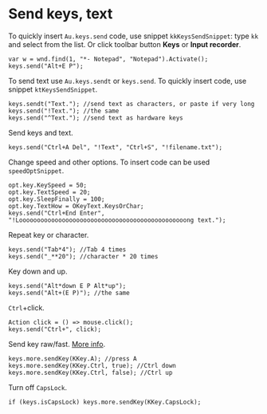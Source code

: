 # Send keys, text

To quickly insert `Au.keys.send` code, use snippet `kkKeysSendSnippet`: type `kk` and select from the list. Or click toolbar button **Keys** or **Input recorder**.

```
var w = wnd.find(1, "*- Notepad", "Notepad").Activate();
keys.send("Alt+E P");
```

To send text use `Au.keys.sendt` or `keys.send`. To quickly insert code, use snippet `ktKeysSendSnippet`.

```
keys.sendt("Text."); //send text as characters, or paste if very long
keys.send("!Text."); //the same
keys.send("^Text."); //send text as hardware keys
```

Send keys and text.

```
keys.send("Ctrl+A Del", "!Text", "Ctrl+S", "!filename.txt");
```

Change speed and other options. To insert code can be used `speedOptSnippet`.

```
opt.key.KeySpeed = 50;
opt.key.TextSpeed = 20;
opt.key.SleepFinally = 100;
opt.key.TextHow = OKeyText.KeysOrChar;
keys.send("Ctrl+End Enter", "!Looooooooooooooooooooooooooooooooooooooooooooooong text.");
```

Repeat key or character.

```
keys.send("Tab*4"); //Tab 4 times
keys.send("_**20"); //character * 20 times
```

Key down and up.

```
keys.send("Alt*down E P Alt*up");
keys.send("Alt+(E P)"); //the same
```

`Ctrl`+click.

```
Action click = () => mouse.click();
keys.send("Ctrl+", click);
```

Send key raw/fast. [More info](/api/Au.keys.more.sendKey.html).

```
keys.more.sendKey(KKey.A); //press A
keys.more.sendKey(KKey.Ctrl, true); //Ctrl down
keys.more.sendKey(KKey.Ctrl, false); //Ctrl up
```

Turn off `CapsLock`.

```
if (keys.isCapsLock) keys.more.sendKey(KKey.CapsLock);
```